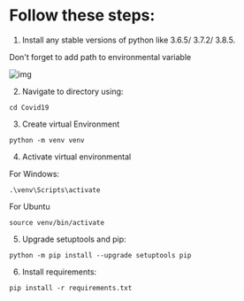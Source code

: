 # Follow these steps:

1. Install any stable versions of python like 3.6.5/ 3.7.2/ 3.8.5.

Don't forget to add path to environmental variable

![img](https://datatofish.com/wp-content/uploads/2018/10/0001_add_Python_to_Path.png)

2. Navigate to directory using:
```
cd Covid19
```

3. Create virtual Environment
```
python -m venv venv
```

4. Activate virtual environmental

For Windows:
```
.\venv\Scripts\activate
```

For Ubuntu

```
source venv/bin/activate
```

5. Upgrade setuptools and pip:

```
python -m pip install --upgrade setuptools pip
```

6. Install requirements:

```
pip install -r requirements.txt
```

